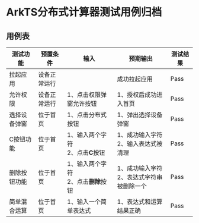 # ArkTS分布式计算器测试用例归档

## 用例表

|测试功能|预置条件|输入|预期输出|测试结果|
|--------------------------------|--------------------------------|--------------------------------|--------------------------------|--------------------------------|
|拉起应用|	设备正常运行|		|成功拉起应用|Pass|
| 允许权限     | 设备正常运行 | 1、点击权限弹窗允许按钮                | 1、授权后成功进入首页                         |Pass|
| 选择设备弹窗 | 位于首页 | 1、点击分布式按钮 | 1、弹出选择设备弹窗 |Pass|
| C按钮功能 | 位于首页 | 1、输入两个字符<br>2、点击**C**按钮 | 1、成功输入字符<br/>2、输入表达式被清理 |Pass|
| 删除按钮功能 | 位于首页     | 1、输入两个字符<br>2、点击**删除**按钮 | 1、成功输入字符<br/>2、表达式字符串被删除一个 |Pass|
| 简单混合运算 | 位于首页 | 1、输入一个简单表达式 | 1、表达式和运算结果正确 |Pass|